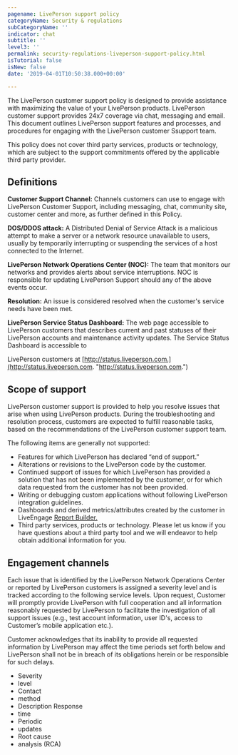 ```yaml
---
pagename: LivePerson support policy
categoryName: Security & regulations
subCategoryName: ''
indicator: chat
subtitle: ''
level3: ''
permalink: security-regulations-liveperson-support-policy.html
isTutorial: false
isNew: false
date: '2019-04-01T10:50:38.000+00:00'

---
```

The LivePerson customer support policy is designed to provide assistance with maximizing the value of your LivePerson products. LivePerson customer support provides 24x7 coverage via chat, messaging and email. This document outlines LivePerson support features and processes, and procedures for engaging with the LivePerson customer Ssupport team.

This policy does not cover third party services, products or technology, which are subject to the support commitments offered by the applicable third party provider.

## Definitions

**Customer Support Channel:** Channels customers can use to engage with LivePerson Customer Support, including messaging, chat, community site, customer center and more, as further defined in this Policy.

**DOS/DDOS attack:** A Distributed Denial of Service Attack is a malicious attempt to make a server or a network resource unavailable to users, usually by temporarily interrupting or suspending the services of a host connected to the Internet.

**LivePerson Network Operations Center (NOC):** The team that monitors our networks and provides alerts about service interruptions. NOC is responsible for updating LivePerson Support should any of the above events occur.

**Resolution:** An issue is considered resolved when the customer&#39;s service needs have been met.

**LivePerson Service Status Dashboard:** The web page accessible to LivePerson customers that describes current and past statuses of their LivePerson accounts and maintenance activity updates. The Service Status Dashboard is accessible to

LivePerson customers at [http://status.liveperson.com.](http://status.liveperson.com. "http://status.liveperson.com.")

## Scope of support

LivePerson customer support is provided to help you resolve issues that arise when using LivePerson products. During the troubleshooting and resolution process, customers are expected to fulfill reasonable tasks, based on the recommendations of the LivePerson customer support team. 

The following items are generally not supported:

* Features for which LivePerson has declared “end of support.”
* Alterations or revisions to the LivePerson code by the customer.
* Continued support of issues for which LivePerson has provided a solution that has not been implemented by the customer, or for which data requested from the customer has not been provided.
* Writing or debugging custom applications without following LivePerson integration guidelines.
* Dashboards and derived metrics/attributes created by the customer in LiveEngage [Report Builder.](data-reporting-report-builder-report-builder-overview.html) 
* Third party services, products or technology. Please let us know if you have questions about a third party tool and we will endeavor to help obtain additional information for you.

## Engagement channels

Each issue that is identified by the LivePerson Network Operations Center or reported by LivePerson customers is assigned a severity level and is tracked according to the following service levels. Upon request, Customer will promptly provide LivePerson with full cooperation and all information reasonably requested by LivePerson to facilitate the investigation of all support issues (e.g., test account information, user ID&#39;s, access to Customer’s mobile application etc.).

Customer acknowledges that its inability to provide all requested information by LivePerson may affect the time periods set forth below and LivePerson shall not be in breach of its obligations herein or be responsible for such delays.

* Severity
* level
* Contact
* method
* Description Response
* time
* Periodic
* updates
* Root cause
* analysis (RCA)